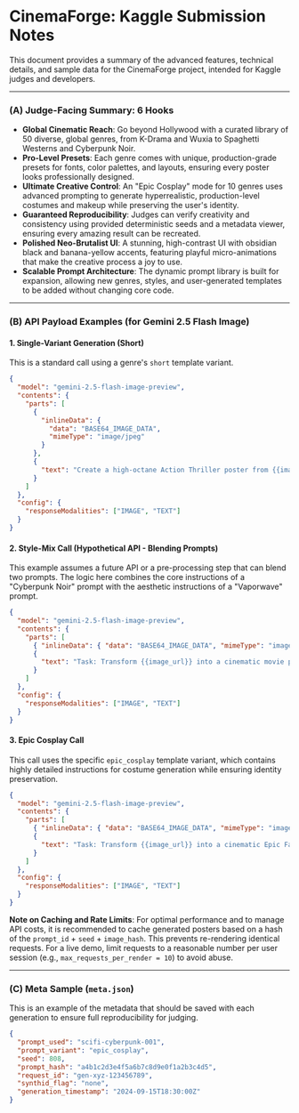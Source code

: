 # CinemaForge: Kaggle Submission Notes

This document provides a summary of the advanced features, technical details, and sample data for the CinemaForge project, intended for Kaggle judges and developers.

---

### (A) Judge-Facing Summary: 6 Hooks

*   **Global Cinematic Reach**: Go beyond Hollywood with a curated library of 50 diverse, global genres, from K-Drama and Wuxia to Spaghetti Westerns and Cyberpunk Noir.
*   **Pro-Level Presets**: Each genre comes with unique, production-grade presets for fonts, color palettes, and layouts, ensuring every poster looks professionally designed.
*   **Ultimate Creative Control**: An "Epic Cosplay" mode for 10 genres uses advanced prompting to generate hyperrealistic, production-level costumes and makeup while preserving the user's identity.
*   **Guaranteed Reproducibility**: Judges can verify creativity and consistency using provided deterministic seeds and a metadata viewer, ensuring every amazing result can be recreated.
*   **Polished Neo-Brutalist UI**: A stunning, high-contrast UI with obsidian black and banana-yellow accents, featuring playful micro-animations that make the creative process a joy to use.
*   **Scalable Prompt Architecture**: The dynamic prompt library is built for expansion, allowing new genres, styles, and user-generated templates to be added without changing core code.

---

### (B) API Payload Examples (for Gemini 2.5 Flash Image)

#### 1. Single-Variant Generation (Short)

This is a standard call using a genre's `short` template variant.

```json
{
  "model": "gemini-2.5-flash-image-preview",
  "contents": {
    "parts": [
      {
        "inlineData": {
          "data": "BASE64_IMAGE_DATA",
          "mimeType": "image/jpeg"
        }
      },
      {
        "text": "Create a high-octane Action Thriller poster from {{image_url}}. Dramatic, high-contrast lighting. Bold title: Title: 'Sector 7', Tagline: 'The clock is ticking.'. Preserve face. Use neo-brutalist style, banana-yellow accents, film grain. Seed=101."
      }
    ]
  },
  "config": {
    "responseModalities": ["IMAGE", "TEXT"]
  }
}
```

#### 2. Style-Mix Call (Hypothetical API - Blending Prompts)

This example assumes a future API or a pre-processing step that can blend two prompts. The logic here combines the core instructions of a "Cyberpunk Noir" prompt with the aesthetic instructions of a "Vaporwave" prompt.

```json
{
  "model": "gemini-2.5-flash-image-preview",
  "contents": {
    "parts": [
      { "inlineData": { "data": "BASE64_IMAGE_DATA", "mimeType": "image/jpeg" } },
      {
        "text": "Task: Transform {{image_url}} into a cinematic movie poster blending two styles. Primary Style (70% influence): Cyberpunk Noir. Infuse a high-tech, low-life future drenched in neon and rain, with dramatic shadows. Secondary Style (30% influence): Vaporwave. Apply a surreal, nostalgic color palette of pastel pinks and cyans, and add subtle glitch art effects. Overall aesthetic: neo-brutalist with a banana-yellow primary accent, cinematic rim light, and high-contrast grade. Subject: Preserve the subject's identity. Text: Title: 'Chrome Dreams', Tagline: 'The future is a glitch.'. Output: poster image and a text block (Title/Tagline). Seed=1999."
      }
    ]
  },
  "config": {
    "responseModalities": ["IMAGE", "TEXT"]
  }
}
```

#### 3. Epic Cosplay Call

This call uses the specific `epic_cosplay` template variant, which contains highly detailed instructions for costume generation while ensuring identity preservation.

```json
{
  "model": "gemini-2.5-flash-image-preview",
  "contents": {
    "parts": [
      { "inlineData": { "data": "BASE64_IMAGE_DATA", "mimeType": "image/jpeg" } },
      {
        "text": "Task: Transform {{image_url}} into a cinematic Epic Fantasy movie poster, with an Epic Cosplay transformation. Style: Hyperrealistic, production-level cosplay. Design and render a full set of ornate fantasy armor with gleaming steel and aged leather textures. Add a magical glowing sword. The setting is a breathtaking fantasy landscape. Overall aesthetic: neo-brutalist with banana-yellow accents, dramatic rim light, film grain. Subject: The final character's face MUST perfectly match the subject's face from the source image. Text: Title: 'The Ember Blade', Tagline: 'Forge your destiny.'. Output: poster and a text block (Title/Tagline). Seed=1111."
      }
    ]
  },
  "config": {
    "responseModalities": ["IMAGE", "TEXT"]
  }
}
```

**Note on Caching and Rate Limits**: For optimal performance and to manage API costs, it is recommended to cache generated posters based on a hash of the `prompt_id` + `seed` + `image_hash`. This prevents re-rendering identical requests. For a live demo, limit requests to a reasonable number per user session (e.g., `max_requests_per_render = 10`) to avoid abuse.

---

### (C) Meta Sample (`meta.json`)

This is an example of the metadata that should be saved with each generation to ensure full reproducibility for judging.

```json
{
  "prompt_used": "scifi-cyberpunk-001",
  "prompt_variant": "epic_cosplay",
  "seed": 808,
  "prompt_hash": "a4b1c2d3e4f5a6b7c8d9e0f1a2b3c4d5",
  "request_id": "gen-xyz-123456789",
  "synthid_flag": "none",
  "generation_timestamp": "2024-09-15T18:30:00Z"
}
```
